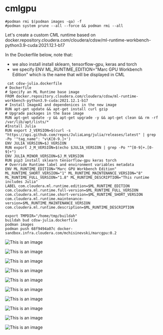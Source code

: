 # cmlgpu

```
#podman rmi $(podman images -qa) -f
#podman system prune --all --force && podman rmi --all
```

Let's create a custom CML runtime based on docker.repository.cloudera.com/cloudera/cdsw/ml-runtime-workbench-python3.9-cuda:2021.12.1-b17

In the Dockerfile below, note that:
- we also install install sklearn, tensorflow-gpu, keras and torch
- we specify ENV ML_RUNTIME_EDITION="Marc GPU Workbench Edition" which is the name that will be displayed in CML


```
 cat cdsw-julia.dockerfile
# Dockerfile
# Specify an ML Runtime base image
FROM docker.repository.cloudera.com/cloudera/cdsw/ml-runtime-workbench-python3.9-cuda:2021.12.1-b17
# Install ImageAI and dependenices in the new image
RUN apt-get update && apt-get install curl gzip
# Upgrade packages in the base image
RUN apt-get update -y && apt-get upgrade -y && apt-get clean && rm -rf /var/lib/apt/lists/*
#Install Julia
RUN export J_VERSION=$(curl -s "https://api.github.com/repos/JuliaLang/julia/releases/latest" | grep -Po '"tag_name": "v\K[0-9.]+')
ENV JULIA_VERSION=$J_VERSION
RUN export J_M_VERSION=$(echo $JULIA_VERSION | grep -Po "^[0-9]+.[0-9]+")
ENV JULIA_MINOR_VERSION=$J_M_VERSION
RUN pip3 install sklearn tensorflow-gpu keras torch
# Override Runtime label and environment variables metadata
ENV ML_RUNTIME_EDITION="Marc GPU Workbench Edition" ML_RUNTIME_SHORT_VERSION="1" ML_RUNTIME_MAINTENANCE_VERSION="8" ML_RUNTIME_FULL_VERSION="1.8" ML_RUNTIME_DESCRIPTION="This runtime includes Julia"
LABEL com.cloudera.ml.runtime.edition=$ML_RUNTIME_EDITION com.cloudera.ml.runtime.full-version=$ML_RUNTIME_FULL_VERSION com.cloudera.ml.runtime.short-version=$ML_RUNTIME_SHORT_VERSION com.cloudera.ml.runtime.maintenance-version=$ML_RUNTIME_MAINTENANCE_VERSION com.cloudera.ml.runtime.description=$ML_RUNTIME_DESCRIPTION
```

```
export TMPDIR="/home/tmp/buildah"
buildah bud cdsw-julia.dockerfile
podman images
podman push 68f9494a07c docker-sandbox.infra.cloudera.com/mchisinevski/marcgpu:0.2
```


![This is an image](images/setmaxgpus.png)


![This is an image](images/addcustomruntimetoruntimecatalog.png)


![This is an image](images/checkcustomruntimeincatalog.png)


![This is an image](images/addcustomruntimetoproject.png)


![This is an image](images/checkcustomruntimeisavailabletoproject.png)

![This is an image](images/startsession-specifygpu.png)

![This is an image](images/session.png)


![This is an image](images/tensorflowlistgpusfrompod.png)

![This is an image](images/view-allocations-kubectl-plugin.png)

![This is an image](images/viewgpuallocations.png)
